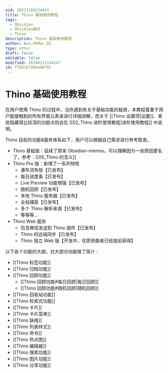 ```yaml
---
uid: 20231109234443
title: Thino 基础使用教程
tags:
  - Obsidian
  - Obsidian插件
  - Thino
description: Thino 基础使用教程
author: Bon,PKMer,OS
type: other
draft: false
editable: false
modified: 20240131194147
id: f7d5cb726ba66f91
---
```


# Thino 基础使用教程

在用户使用 Thino 的过程中，当你遇到有关于基础功能的疑惑，本教程着重于用户能接触到的所有界面元素来进行详细讲解，而关于 [[Thino 设置项|设置]]、某些隐藏得比较深的功能点则会在 [[02_Thino 进阶使用教程|进阶使用教程]] 中说明。

Thino 目前的功能&服务体系如下，用户可以根据自己需求进行参考取舍。
- Thino 基础版：延续了原来 Obsidian-memos，可以理解因为一些原因更名了，参考：[[05_Thino 的含义]]
- Thino Pro 版：新增了一系列特性
	- 瀑布流布局【已发布】
	- 每日进度条【已发布】
	- Live Preview 功能增强【已发布】
	- 随机回顾【已发布】
	- 本地 Thino 服务器【已发布】
	- 全局捕获【已发布】
	- 多个 Thino 解析来源【已发布】
	- 等等等...
- Thino Web 服务
	- 包含微信发送到 Thino 插件【已发布】
	- Thino 的远端同步【已发布】
	- Thino 独立 Web 版【开发中，优质贡献者已经提前获得】

以下各个功能的大纲，对大部分功能做了简介：

- [[Thino 标签功能]]
- [[Thino 归档功能]]
- [[Thino 回顾功能]]
	- [[Thino 回顾功能#每日回顾|每日回顾]]
    - [[Thino 回顾功能#随机回顾|随机回顾]]
- [[Thino 回收站功能]]
- [[Thino 检索式功能]]
- [[Thino 卡片]]
- [[Thino 卡片菜单]]
- [[Thino 脉络]]
- [[Thino 列表样式]]
- [[Thino 命令]]
- [[Thino 热点图]]
- [[Thino 编辑器]]
- [[Thino 搜索功能]]
- [[Thino 图片功能]]
- [[Thino 分享功能]]

